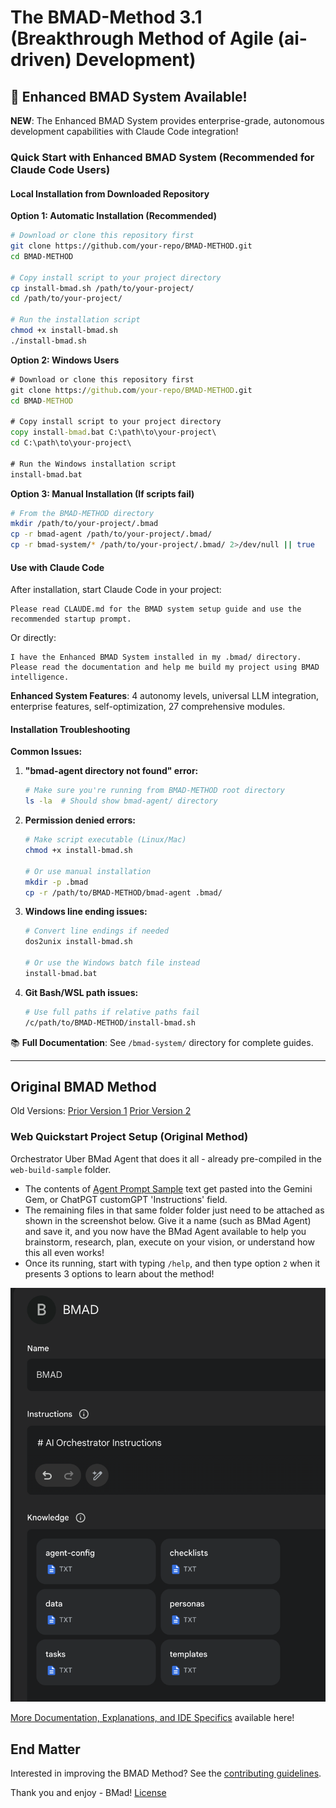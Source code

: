 # The BMAD-Method 3.1 (Breakthrough Method of Agile (ai-driven) Development)

## 🚀 Enhanced BMAD System Available!

**NEW**: The Enhanced BMAD System provides enterprise-grade, autonomous development capabilities with Claude Code integration!

### Quick Start with Enhanced BMAD System (Recommended for Claude Code Users)

#### Local Installation from Downloaded Repository

**Option 1: Automatic Installation (Recommended)**
```bash
# Download or clone this repository first
git clone https://github.com/your-repo/BMAD-METHOD.git
cd BMAD-METHOD

# Copy install script to your project directory
cp install-bmad.sh /path/to/your-project/
cd /path/to/your-project/

# Run the installation script
chmod +x install-bmad.sh
./install-bmad.sh
```

**Option 2: Windows Users**
```cmd
# Download or clone this repository first
git clone https://github.com/your-repo/BMAD-METHOD.git
cd BMAD-METHOD

# Copy install script to your project directory
copy install-bmad.bat C:\path\to\your-project\
cd C:\path\to\your-project\

# Run the Windows installation script
install-bmad.bat
```

**Option 3: Manual Installation (If scripts fail)**
```bash
# From the BMAD-METHOD directory
mkdir /path/to/your-project/.bmad
cp -r bmad-agent /path/to/your-project/.bmad/
cp -r bmad-system/* /path/to/your-project/.bmad/ 2>/dev/null || true
```

#### Use with Claude Code
After installation, start Claude Code in your project:
```
Please read CLAUDE.md for the BMAD system setup guide and use the recommended startup prompt.
```

Or directly:
```
I have the Enhanced BMAD System installed in my .bmad/ directory.
Please read the documentation and help me build my project using BMAD intelligence.
```

**Enhanced System Features**: 4 autonomy levels, universal LLM integration, enterprise features, self-optimization, 27 comprehensive modules.

#### Installation Troubleshooting

**Common Issues:**

1. **"bmad-agent directory not found" error:**
   ```bash
   # Make sure you're running from BMAD-METHOD root directory
   ls -la  # Should show bmad-agent/ directory
   ```

2. **Permission denied errors:**
   ```bash
   # Make script executable (Linux/Mac)
   chmod +x install-bmad.sh
   
   # Or use manual installation
   mkdir -p .bmad
   cp -r /path/to/BMAD-METHOD/bmad-agent .bmad/
   ```

3. **Windows line ending issues:**
   ```bash
   # Convert line endings if needed
   dos2unix install-bmad.sh
   
   # Or use the Windows batch file instead
   install-bmad.bat
   ```

4. **Git Bash/WSL path issues:**
   ```bash
   # Use full paths if relative paths fail
   /c/path/to/BMAD-METHOD/install-bmad.sh
   ```

📚 **Full Documentation**: See `/bmad-system/` directory for complete guides.

---

## Original BMAD Method

Old Versions:
[Prior Version 1](https://github.com/bmadcode/BMAD-METHOD/tree/V1)
[Prior Version 2](https://github.com/bmadcode/BMAD-METHOD/tree/V2)

### Web Quickstart Project Setup (Original Method)

Orchestrator Uber BMad Agent that does it all - already pre-compiled in the `web-build-sample` folder.

- The contents of [Agent Prompt Sample](web-build-sample/agent-prompt.txt) text get pasted into the Gemini Gem, or ChatPGT customGPT 'Instructions' field.
- The remaining files in that same folder folder just need to be attached as shown in the screenshot below. Give it a name (such as BMad Agent) and save it, and you now have the BMad Agent available to help you brainstorm, research, plan, execute on your vision, or understand how this all even works!
- Once its running, start with typing `/help`, and then type option `2` when it presents 3 options to learn about the method!

![image info](docs/images/gem-setup.png)

[More Documentation, Explanations, and IDE Specifics](docs/readme.md) available here!

## End Matter

Interested in improving the BMAD Method? See the [contributing guidelines](docs/CONTRIBUTING.md).

Thank you and enjoy - BMad!
[License](docs/LICENSE)

